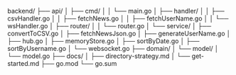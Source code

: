backend/
├── api/
│   ├── cmd/
│   │   └── main.go
│   ├── handler/
│   │   ├── csvHandler.go
│   │   ├── fetchNews.go
│   │   ├── fetchUserName.go
│   │   └── wsHandler.go
│   ├── router/
│   │   └── router.go
│   └── service/
│       ├── convertToCSV.go
│       ├── fetchNewsJson.go
│       ├── generateUserName.go
│       ├── hub.go
│       ├── memoryStore.go
│       ├── sortByDate.go
│       ├── sortByUsername.go
│       └── websocket.go
├── domain/
│   └── model/
│       └── model.go
├── docs/
│   ├── directory-strategy.md
│   └── get-started.md
├── go.mod
└── go.sum
